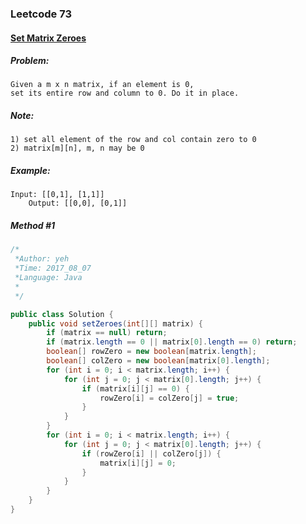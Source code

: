 

### Leetcode 73
#### [Set Matrix Zeroes](https://leetcode.com/problems/set-matrix-zeroes)

  

##### ***Problem:***

    Given a m x n matrix, if an element is 0, 
    set its entire row and column to 0. Do it in place.
    
##### ***Note:***

    1) set all element of the row and col contain zero to 0
    2) matrix[m][n], m, n may be 0
    
##### ***Example:***

    Input: [[0,1], [1,1]]
        Output: [[0,0], [0,1]]


##### *Method #1*
``` java
/*
 *Author: yeh
 *Time: 2017_08_07
 *Language: Java
 *
 */

public class Solution {
    public void setZeroes(int[][] matrix) {
        if (matrix == null) return;
        if (matrix.length == 0 || matrix[0].length == 0) return;
        boolean[] rowZero = new boolean[matrix.length];
        boolean[] colZero = new boolean[matrix[0].length];
        for (int i = 0; i < matrix.length; i++) {
            for (int j = 0; j < matrix[0].length; j++) {
                if (matrix[i][j] == 0) {
                    rowZero[i] = colZero[j] = true;
                }
            }
        }
        for (int i = 0; i < matrix.length; i++) {
            for (int j = 0; j < matrix[0].length; j++) {
                if (rowZero[i] || colZero[j]) {
                    matrix[i][j] = 0;
                }
            }
        }
    }
}
```

